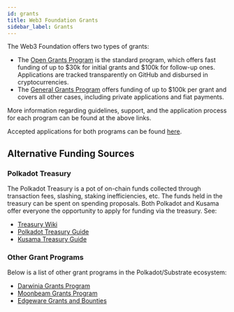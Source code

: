 ```yaml
---
id: grants
title: Web3 Foundation Grants
sidebar_label: Grants
---
```


The Web3 Foundation offers two types of grants:

- The [Open Grants Program](https://github.com/w3f/Open-Grants-Program) is the standard program,
  which offers fast funding of up to \$30k for initial grants and \$100k for follow-up ones.
  Applications are tracked transparently on GitHub and disbursed in cryptocurrencies.
- The [General Grants Program](https://github.com/w3f/General-Grants-Program) offers funding of up
  to \$100k per grant and covers all other cases, including private applications and fiat payments.

More information regarding guidelines, support, and the application process for each program can be
found at the above links.

Accepted applications for both programs can be found
[here](https://github.com/w3f/General-Grants-Program/blob/master/grants/accepted_grant_applications.md).

## Alternative Funding Sources

### Polkadot Treasury

The Polkadot Treasury is a pot of on-chain funds collected through transaction fees, slashing, staking
inefficiencies, etc. The funds held in the treasury can be spent on spending proposals. Both
Polkadot and Kusama offer everyone the opportunity to apply for funding via the treasury. See:

- [Treasury Wiki](https://wiki.polkadot.network/docs/en/learn-treasury)
- [Polkadot Treasury Guide](https://docs.google.com/document/d/1IZykdp2cyQavcRyZd_dgNj5DcgxgZR6kAqGdcNARu1w)
- [Kusama Treasury Guide](https://docs.google.com/document/d/1p3UQUjph5t8TVaWnTkfrI5mE-BABnM9Xvtuhdlhl6JE)

### Other Grant Programs

Below is a list of other grant programs in the Polkadot/Substrate ecosystem:

- [Darwinia Grants Program](https://docs.darwinia.network/docs/en/dev-bounty#grant-program)
- [Moonbeam Grants Program](https://moonbeam.network/community/grants/)
- [Edgeware Grants and Bounties](https://github.com/edgeware-builders/construction-projects)
